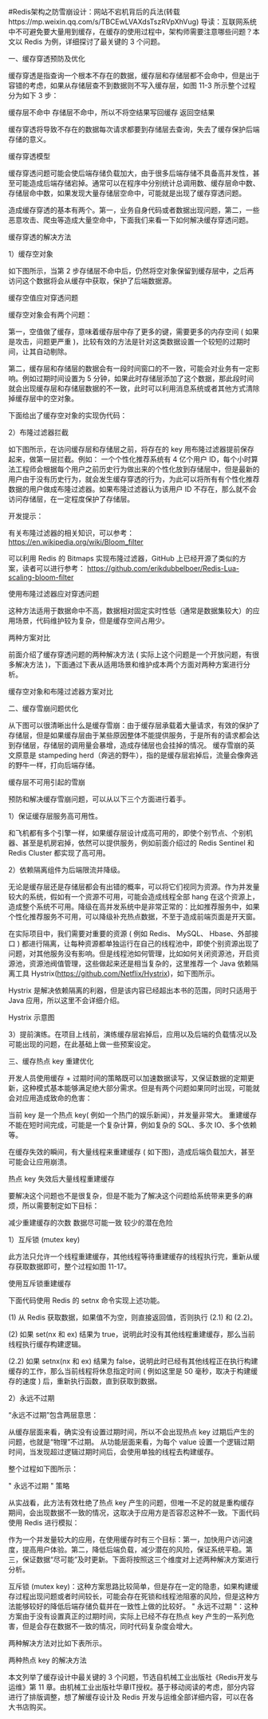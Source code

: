 #Redis架构之防雪崩设计：网站不宕机背后的兵法(转载https://mp.weixin.qq.com/s/TBCEwLVAXdsTszRVpXhVug)
导读：互联网系统中不可避免要大量用到缓存，在缓存的使用过程中，架构师需要注意哪些问题？本文以 Redis 为例，详细探讨了最关键的 3 个问题。

一、缓存穿透预防及优化

缓存穿透是指查询一个根本不存在的数据，缓存层和存储层都不会命中，但是出于容错的考虑，如果从存储层查不到数据则不写入缓存层，如图 11-3 所示整个过程分为如下 3 步：

缓存层不命中
存储层不命中，所以不将空结果写回缓存
返回空结果

缓存穿透将导致不存在的数据每次请求都要到存储层去查询，失去了缓存保护后端存储的意义。


缓存穿透模型

缓存穿透问题可能会使后端存储负载加大，由于很多后端存储不具备高并发性，甚至可能造成后端存储宕掉。通常可以在程序中分别统计总调用数、缓存层命中数、存储层命中数，如果发现大量存储层空命中，可能就是出现了缓存穿透问题。

造成缓存穿透的基本有两个。第一，业务自身代码或者数据出现问题，第二，一些恶意攻击、爬虫等造成大量空命中，下面我们来看一下如何解决缓存穿透问题。

缓存穿透的解决方法

1）缓存空对象

如下图所示，当第 2 步存储层不命中后，仍然将空对象保留到缓存层中，之后再访问这个数据将会从缓存中获取，保护了后端数据源。


缓存空值应对穿透问题

缓存空对象会有两个问题：

第一，空值做了缓存，意味着缓存层中存了更多的键，需要更多的内存空间 ( 如果是攻击，问题更严重 )，比较有效的方法是针对这类数据设置一个较短的过期时间，让其自动剔除。

第二，缓存层和存储层的数据会有一段时间窗口的不一致，可能会对业务有一定影响。例如过期时间设置为 5 分钟，如果此时存储层添加了这个数据，那此段时间就会出现缓存层和存储层数据的不一致，此时可以利用消息系统或者其他方式清除掉缓存层中的空对象。

下面给出了缓存空对象的实现伪代码：



2）布隆过滤器拦截

如下图所示，在访问缓存层和存储层之前，将存在的 key 用布隆过滤器提前保存起来，做第一层拦截。例如： 一个个性化推荐系统有 4 亿个用户 ID，每个小时算法工程师会根据每个用户之前历史行为做出来的个性化放到存储层中，但是最新的用户由于没有历史行为，就会发生缓存穿透的行为，为此可以将所有有个性化推荐数据的用户做成布隆过滤器。如果布隆过滤器认为该用户 ID 不存在，那么就不会访问存储层，在一定程度保护了存储层。

开发提示：

有关布隆过滤器的相关知识，可以参考： https://en.wikipedia.org/wiki/Bloom_filter

可以利用 Redis 的 Bitmaps 实现布隆过滤器，GitHub 上已经开源了类似的方案，读者可以进行参考：
https://github.com/erikdubbelboer/Redis-Lua-scaling-bloom-filter


使用布隆过滤器应对穿透问题

这种方法适用于数据命中不高，数据相对固定实时性低（通常是数据集较大）的应用场景，代码维护较为复杂，但是缓存空间占用少。

两种方案对比

前面介绍了缓存穿透问题的两种解决方法 ( 实际上这个问题是一个开放问题，有很多解决方法 )，下面通过下表从适用场景和维护成本两个方面对两种方案进行分析。

缓存空对象和布隆过滤器方案对比


二、缓存雪崩问题优化

从下图可以很清晰出什么是缓存雪崩：由于缓存层承载着大量请求，有效的保护了存储层，但是如果缓存层由于某些原因整体不能提供服务，于是所有的请求都会达到存储层，存储层的调用量会暴增，造成存储层也会挂掉的情况。 缓存雪崩的英文原意是 stampeding herd（奔逃的野牛），指的是缓存层宕掉后，流量会像奔逃的野牛一样，打向后端存储。


缓存层不可用引起的雪崩

预防和解决缓存雪崩问题，可以从以下三个方面进行着手。

1）保证缓存层服务高可用性。

和飞机都有多个引擎一样，如果缓存层设计成高可用的，即使个别节点、个别机器、甚至是机房宕掉，依然可以提供服务，例如前面介绍过的 Redis Sentinel 和 Redis Cluster 都实现了高可用。

2）依赖隔离组件为后端限流并降级。

无论是缓存层还是存储层都会有出错的概率，可以将它们视同为资源。作为并发量较大的系统，假如有一个资源不可用，可能会造成线程全部 hang 在这个资源上，造成整个系统不可用。降级在高并发系统中是非常正常的：比如推荐服务中，如果个性化推荐服务不可用，可以降级补充热点数据，不至于造成前端页面是开天窗。

在实际项目中，我们需要对重要的资源 ( 例如 Redis、 MySQL、 Hbase、外部接口 ) 都进行隔离，让每种资源都单独运行在自己的线程池中，即使个别资源出现了问题，对其他服务没有影响。但是线程池如何管理，比如如何关闭资源池，开启资源池，资源池阀值管理，这些做起来还是相当复杂的，这里推荐一个 Java 依赖隔离工具 Hystrix(https://github.com/Netflix/Hystrix)，如下图所示。

Hystrix 是解决依赖隔离的利器，但是该内容已经超出本书的范围，同时只适用于 Java 应用，所以这里不会详细介绍。


Hystrix 示意图

3）提前演练。在项目上线前，演练缓存层宕掉后，应用以及后端的负载情况以及可能出现的问题，在此基础上做一些预案设定。

三、缓存热点 key 重建优化

开发人员使用缓存 + 过期时间的策略既可以加速数据读写，又保证数据的定期更新，这种模式基本能够满足绝大部分需求。但是有两个问题如果同时出现，可能就会对应用造成致命的危害：

当前 key 是一个热点 key( 例如一个热门的娱乐新闻），并发量非常大。
重建缓存不能在短时间完成，可能是一个复杂计算，例如复杂的 SQL、多次 IO、多个依赖等。

在缓存失效的瞬间，有大量线程来重建缓存 ( 如下图)，造成后端负载加大，甚至可能会让应用崩溃。


热点 key 失效后大量线程重建缓存

要解决这个问题也不是很复杂，但是不能为了解决这个问题给系统带来更多的麻烦，所以需要制定如下目标：

减少重建缓存的次数
数据尽可能一致
较少的潜在危险

1）互斥锁 (mutex key)

此方法只允许一个线程重建缓存，其他线程等待重建缓存的线程执行完，重新从缓存获取数据即可，整个过程如图 11-17。


使用互斥锁重建缓存

下面代码使用 Redis 的 setnx 命令实现上述功能。



(1) 从 Redis 获取数据，如果值不为空，则直接返回值，否则执行 (2.1) 和 (2.2)。

(2) 如果 set(nx 和 ex) 结果为 true，说明此时没有其他线程重建缓存，那么当前线程执行缓存构建逻辑。

(2.2) 如果 setnx(nx 和 ex) 结果为 false，说明此时已经有其他线程正在执行构建缓存的工作，那么当前线程将休息指定时间 ( 例如这里是 50 毫秒，取决于构建缓存的速度 ) 后，重新执行函数，直到获取到数据。

2）永远不过期

“永远不过期”包含两层意思：

从缓存层面来看，确实没有设置过期时间，所以不会出现热点 key 过期后产生的问题，也就是“物理”不过期。
从功能层面来看，为每个 value 设置一个逻辑过期时间，当发现超过逻辑过期时间后，会使用单独的线程去构建缓存。

整个过程如下图所示：


" 永远不过期 " 策略

从实战看，此方法有效杜绝了热点 key 产生的问题，但唯一不足的就是重构缓存期间，会出现数据不一致的情况，这取决于应用方是否容忍这种不一致。下面代码使用 Redis 进行模拟：



作为一个并发量较大的应用，在使用缓存时有三个目标：第一，加快用户访问速度，提高用户体验。第二，降低后端负载，减少潜在的风险，保证系统平稳。第三，保证数据“尽可能”及时更新。下面将按照这三个维度对上述两种解决方案进行分析。

互斥锁 (mutex key)：这种方案思路比较简单，但是存在一定的隐患，如果构建缓存过程出现问题或者时间较长，可能会存在死锁和线程池阻塞的风险，但是这种方法能够较好的降低后端存储负载并在一致性上做的比较好。
" 永远不过期 "：这种方案由于没有设置真正的过期时间，实际上已经不存在热点 key 产生的一系列危害，但是会存在数据不一致的情况，同时代码复杂度会增大。

两种解决方法对比如下表所示。

两种热点 key 的解决方法

本文列举了缓存设计中最关键的 3 个问题，节选自机械工业出版社《Redis开发与运维》第 11 章。由机械工业出版社华章IT授权。基于移动阅读的考虑，部分内容进行了排版调整，想了解缓存设计及 Redis 开发与运维全部详细内容，可以在各大书店购买。
